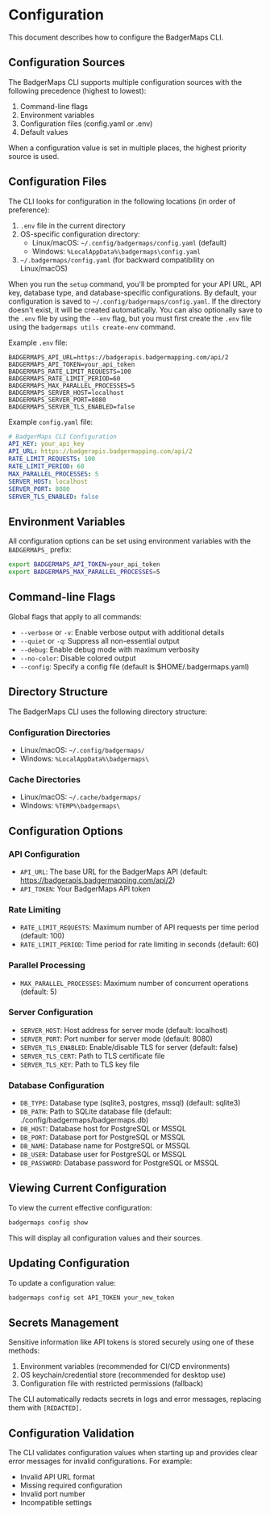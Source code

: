 # Configuration

This document describes how to configure the BadgerMaps CLI.

## Configuration Sources

The BadgerMaps CLI supports multiple configuration sources with the following precedence (highest to lowest):

1. Command-line flags
2. Environment variables
3. Configuration files (config.yaml or .env)
4. Default values

When a configuration value is set in multiple places, the highest priority source is used.

## Configuration Files

The CLI looks for configuration in the following locations (in order of preference):

1. `.env` file in the current directory
2. OS-specific configuration directory:
   - Linux/macOS: `~/.config/badgermaps/config.yaml` (default)
   - Windows: `%LocalAppData%\badgermaps\config.yaml`
3. `~/.badgermaps/config.yaml` (for backward compatibility on Linux/macOS)

When you run the `setup` command, you'll be prompted for your API URL, API key, database type, and database-specific configurations. By default, your configuration is saved to `~/.config/badgermaps/config.yaml`. If the directory doesn't exist, it will be created automatically. You can also optionally save to the `.env` file by using the `--env` flag, but you must first create the `.env` file using the `badgermaps utils create-env` command.

Example `.env` file:

```
BADGERMAPS_API_URL=https://badgerapis.badgermapping.com/api/2
BADGERMAPS_API_TOKEN=your_api_token
BADGERMAPS_RATE_LIMIT_REQUESTS=100
BADGERMAPS_RATE_LIMIT_PERIOD=60
BADGERMAPS_MAX_PARALLEL_PROCESSES=5
BADGERMAPS_SERVER_HOST=localhost
BADGERMAPS_SERVER_PORT=8080
BADGERMAPS_SERVER_TLS_ENABLED=false
```

Example `config.yaml` file:

```yaml
# BadgerMaps CLI Configuration
API_KEY: your_api_key
API_URL: https://badgerapis.badgermapping.com/api/2
RATE_LIMIT_REQUESTS: 100
RATE_LIMIT_PERIOD: 60
MAX_PARALLEL_PROCESSES: 5
SERVER_HOST: localhost
SERVER_PORT: 8080
SERVER_TLS_ENABLED: false
```

## Environment Variables

All configuration options can be set using environment variables with the `BADGERMAPS_` prefix:

```bash
export BADGERMAPS_API_TOKEN=your_api_token
export BADGERMAPS_MAX_PARALLEL_PROCESSES=5
```

## Command-line Flags

Global flags that apply to all commands:

- `--verbose` or `-v`: Enable verbose output with additional details
- `--quiet` or `-q`: Suppress all non-essential output
- `--debug`: Enable debug mode with maximum verbosity
- `--no-color`: Disable colored output
- `--config`: Specify a config file (default is $HOME/.badgermaps.yaml)

## Directory Structure

The BadgerMaps CLI uses the following directory structure:

### Configuration Directories
- Linux/macOS: `~/.config/badgermaps/`
- Windows: `%LocalAppData%\badgermaps\`

### Cache Directories
- Linux/macOS: `~/.cache/badgermaps/`
- Windows: `%TEMP%\badgermaps\`

## Configuration Options

### API Configuration

- `API_URL`: The base URL for the BadgerMaps API (default: https://badgerapis.badgermapping.com/api/2)
- `API_TOKEN`: Your BadgerMaps API token

### Rate Limiting

- `RATE_LIMIT_REQUESTS`: Maximum number of API requests per time period (default: 100)
- `RATE_LIMIT_PERIOD`: Time period for rate limiting in seconds (default: 60)

### Parallel Processing

- `MAX_PARALLEL_PROCESSES`: Maximum number of concurrent operations (default: 5)

### Server Configuration

- `SERVER_HOST`: Host address for server mode (default: localhost)
- `SERVER_PORT`: Port number for server mode (default: 8080)
- `SERVER_TLS_ENABLED`: Enable/disable TLS for server (default: false)
- `SERVER_TLS_CERT`: Path to TLS certificate file
- `SERVER_TLS_KEY`: Path to TLS key file

### Database Configuration

- `DB_TYPE`: Database type (sqlite3, postgres, mssql) (default: sqlite3)
- `DB_PATH`: Path to SQLite database file (default: ./config/badgermaps/badgermaps.db)
- `DB_HOST`: Database host for PostgreSQL or MSSQL
- `DB_PORT`: Database port for PostgreSQL or MSSQL
- `DB_NAME`: Database name for PostgreSQL or MSSQL
- `DB_USER`: Database user for PostgreSQL or MSSQL
- `DB_PASSWORD`: Database password for PostgreSQL or MSSQL

## Viewing Current Configuration

To view the current effective configuration:

```bash
badgermaps config show
```

This will display all configuration values and their sources.

## Updating Configuration

To update a configuration value:

```bash
badgermaps config set API_TOKEN your_new_token
```

## Secrets Management

Sensitive information like API tokens is stored securely using one of these methods:

1. Environment variables (recommended for CI/CD environments)
2. OS keychain/credential store (recommended for desktop use)
3. Configuration file with restricted permissions (fallback)

The CLI automatically redacts secrets in logs and error messages, replacing them with `[REDACTED]`.

## Configuration Validation

The CLI validates configuration values when starting up and provides clear error messages for invalid configurations. For example:

- Invalid API URL format
- Missing required configuration
- Invalid port number
- Incompatible settings